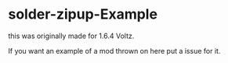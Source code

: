 solder-zipup-Example
====================

this was originally made for 1.6.4 Voltz.

If you want an example of a mod thrown on here put a issue for it.
